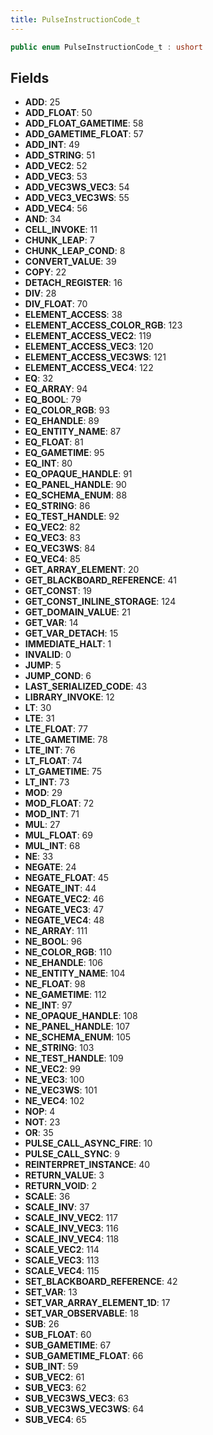 ```yaml
---
title: PulseInstructionCode_t
---
```


```csharp
public enum PulseInstructionCode_t : ushort
```

## Fields

- **ADD**: 25
- **ADD_FLOAT**: 50
- **ADD_FLOAT_GAMETIME**: 58
- **ADD_GAMETIME_FLOAT**: 57
- **ADD_INT**: 49
- **ADD_STRING**: 51
- **ADD_VEC2**: 52
- **ADD_VEC3**: 53
- **ADD_VEC3WS_VEC3**: 54
- **ADD_VEC3_VEC3WS**: 55
- **ADD_VEC4**: 56
- **AND**: 34
- **CELL_INVOKE**: 11
- **CHUNK_LEAP**: 7
- **CHUNK_LEAP_COND**: 8
- **CONVERT_VALUE**: 39
- **COPY**: 22
- **DETACH_REGISTER**: 16
- **DIV**: 28
- **DIV_FLOAT**: 70
- **ELEMENT_ACCESS**: 38
- **ELEMENT_ACCESS_COLOR_RGB**: 123
- **ELEMENT_ACCESS_VEC2**: 119
- **ELEMENT_ACCESS_VEC3**: 120
- **ELEMENT_ACCESS_VEC3WS**: 121
- **ELEMENT_ACCESS_VEC4**: 122
- **EQ**: 32
- **EQ_ARRAY**: 94
- **EQ_BOOL**: 79
- **EQ_COLOR_RGB**: 93
- **EQ_EHANDLE**: 89
- **EQ_ENTITY_NAME**: 87
- **EQ_FLOAT**: 81
- **EQ_GAMETIME**: 95
- **EQ_INT**: 80
- **EQ_OPAQUE_HANDLE**: 91
- **EQ_PANEL_HANDLE**: 90
- **EQ_SCHEMA_ENUM**: 88
- **EQ_STRING**: 86
- **EQ_TEST_HANDLE**: 92
- **EQ_VEC2**: 82
- **EQ_VEC3**: 83
- **EQ_VEC3WS**: 84
- **EQ_VEC4**: 85
- **GET_ARRAY_ELEMENT**: 20
- **GET_BLACKBOARD_REFERENCE**: 41
- **GET_CONST**: 19
- **GET_CONST_INLINE_STORAGE**: 124
- **GET_DOMAIN_VALUE**: 21
- **GET_VAR**: 14
- **GET_VAR_DETACH**: 15
- **IMMEDIATE_HALT**: 1
- **INVALID**: 0
- **JUMP**: 5
- **JUMP_COND**: 6
- **LAST_SERIALIZED_CODE**: 43
- **LIBRARY_INVOKE**: 12
- **LT**: 30
- **LTE**: 31
- **LTE_FLOAT**: 77
- **LTE_GAMETIME**: 78
- **LTE_INT**: 76
- **LT_FLOAT**: 74
- **LT_GAMETIME**: 75
- **LT_INT**: 73
- **MOD**: 29
- **MOD_FLOAT**: 72
- **MOD_INT**: 71
- **MUL**: 27
- **MUL_FLOAT**: 69
- **MUL_INT**: 68
- **NE**: 33
- **NEGATE**: 24
- **NEGATE_FLOAT**: 45
- **NEGATE_INT**: 44
- **NEGATE_VEC2**: 46
- **NEGATE_VEC3**: 47
- **NEGATE_VEC4**: 48
- **NE_ARRAY**: 111
- **NE_BOOL**: 96
- **NE_COLOR_RGB**: 110
- **NE_EHANDLE**: 106
- **NE_ENTITY_NAME**: 104
- **NE_FLOAT**: 98
- **NE_GAMETIME**: 112
- **NE_INT**: 97
- **NE_OPAQUE_HANDLE**: 108
- **NE_PANEL_HANDLE**: 107
- **NE_SCHEMA_ENUM**: 105
- **NE_STRING**: 103
- **NE_TEST_HANDLE**: 109
- **NE_VEC2**: 99
- **NE_VEC3**: 100
- **NE_VEC3WS**: 101
- **NE_VEC4**: 102
- **NOP**: 4
- **NOT**: 23
- **OR**: 35
- **PULSE_CALL_ASYNC_FIRE**: 10
- **PULSE_CALL_SYNC**: 9
- **REINTERPRET_INSTANCE**: 40
- **RETURN_VALUE**: 3
- **RETURN_VOID**: 2
- **SCALE**: 36
- **SCALE_INV**: 37
- **SCALE_INV_VEC2**: 117
- **SCALE_INV_VEC3**: 116
- **SCALE_INV_VEC4**: 118
- **SCALE_VEC2**: 114
- **SCALE_VEC3**: 113
- **SCALE_VEC4**: 115
- **SET_BLACKBOARD_REFERENCE**: 42
- **SET_VAR**: 13
- **SET_VAR_ARRAY_ELEMENT_1D**: 17
- **SET_VAR_OBSERVABLE**: 18
- **SUB**: 26
- **SUB_FLOAT**: 60
- **SUB_GAMETIME**: 67
- **SUB_GAMETIME_FLOAT**: 66
- **SUB_INT**: 59
- **SUB_VEC2**: 61
- **SUB_VEC3**: 62
- **SUB_VEC3WS_VEC3**: 63
- **SUB_VEC3WS_VEC3WS**: 64
- **SUB_VEC4**: 65

